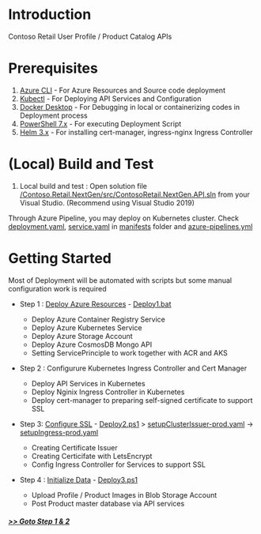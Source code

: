 # Introduction 
Contoso Retail User Profile / Product Catalog APIs

# Prerequisites
1. [Azure CLI](https://docs.microsoft.com/en-us/cli/azure/install-azure-cli?view=azure-cli-latest) - For Azure Resources and Source code deployment
2. [Kubectl](https://kubernetes.io/docs/tasks/tools/install-kubectl/) - For Deploying API Services and Configuration
3. [Docker Desktop](https://www.docker.com/get-started) - For Debugging in local or containerizing codes in Deployment process
4. [PowerShell 7.x](https://github.com/PowerShell/PowerShell#get-powershell) - For executing Deployment Script
5. [Helm 3.x](https://helm.sh/docs/intro/install/) - For installing cert-manager, ingress-nginx Ingress Controller

# (Local) Build and Test
1. Local build and test : Open solution file [/Contoso.Retail.NextGen/src/ContosoRetail.NextGen.API.sln](Contoso.Retail.NextGen/src/Contoso.Retail.NextGen.API.sln) from your Visual Studio. (Recommend using Visual Studio 2019)

Through Azure Pipeline, you may deploy on Kubernetes cluster.
Check [deployment.yaml](Contoso.Retail.NextGen/manifests/deployment.yaml), [service.yaml](Contoso.Retail.NextGen/manifests/service.yml) in [manifests](Contoso.Retail.NextGen/manifests) folder and [azure-pipelines.yml](Contoso.Retail.NextGen/azure-pipelines.yml)

# Getting Started
Most of Deployment will be automated with scripts but some manual configuration work is required

- Step 1 : [Deploy Azure Resources](Step1,2.md) -  [Deploy1.bat](Deploy1.bat)
  - Deploy Azure Container Registry Service
  - Deploy Azure Kubernetes Service
  - Deploy Azure Storage Account
  - Deploy Azure CosmosDB Mongo API
  - Setting ServicePrinciple to work together with ACR and AKS

- Step 2 : Configurure Kubernetes Ingress Controller and Cert Manager
  - Deploy API Services in Kubernetes
  - Deploy Nginix Ingress Controller in Kubernetes
  - Deploy cert-manager to preparing self-signed certificate to support SSL
    
- Step 3: [Configure SSL](Step3.md) -  [Deploy2.ps1](Deploy2.ps1) > [setupClusterIssuer-prod.yaml](setupClusterIssuer-prod.yaml) -> [setupIngress-prod.yaml](setupIngress-prod.yaml)
  - Creating Certificate Issuer
  - Creating Certicifate with LetsEncrypt
  - Config Ingress Controller for Services to support SSL
- Step 4 : [Initialize Data](Step4.md) - [Deploy3.ps1](Deploy3.ps1)
  - Upload Profile / Product Images in Blob Storage Account
  - Post Product master database via API services
  
##### [>> Goto Step 1 & 2](Step1,2.md)

